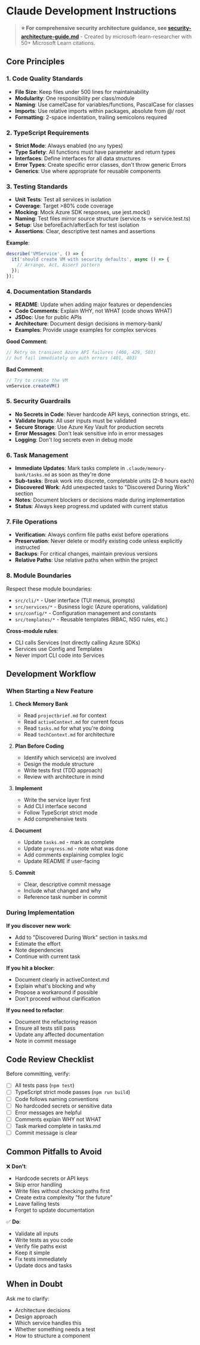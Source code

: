 # Claude Development Instructions

> **⭐ For comprehensive security architecture guidance, see [security-architecture-guide.md](security-architecture-guide.md)** - Created by microsoft-learn-researcher with 50+ Microsoft Learn citations.

## Core Principles

### 1. Code Quality Standards
- **File Size**: Keep files under 500 lines for maintainability
- **Modularity**: One responsibility per class/module
- **Naming**: Use camelCase for variables/functions, PascalCase for classes
- **Imports**: Use relative imports within packages, absolute from @/ root
- **Formatting**: 2-space indentation, trailing semicolons required

### 2. TypeScript Requirements
- **Strict Mode**: Always enabled (no `any` types)
- **Type Safety**: All functions must have parameter and return types
- **Interfaces**: Define interfaces for all data structures
- **Error Types**: Create specific error classes, don't throw generic Errors
- **Generics**: Use where appropriate for reusable components

### 3. Testing Standards
- **Unit Tests**: Test all services in isolation
- **Coverage**: Target >80% code coverage
- **Mocking**: Mock Azure SDK responses, use jest.mock()
- **Naming**: Test files mirror source structure (service.ts → service.test.ts)
- **Setup**: Use beforeEach/afterEach for test isolation
- **Assertions**: Clear, descriptive test names and assertions

**Example**:
```typescript
describe('VMService', () => {
  it('should create VM with security defaults', async () => {
    // Arrange, Act, Assert pattern
  });
});
```

### 4. Documentation Standards
- **README**: Update when adding major features or dependencies
- **Code Comments**: Explain WHY, not WHAT (code shows WHAT)
- **JSDoc**: Use for public APIs
- **Architecture**: Document design decisions in memory-bank/
- **Examples**: Provide usage examples for complex services

**Good Comment**:
```typescript
// Retry on transient Azure API failures (408, 429, 503)
// but fail immediately on auth errors (401, 403)
```

**Bad Comment**:
```typescript
// Try to create the VM
vmService.createVM()
```

### 5. Security Guardrails
- **No Secrets in Code**: Never hardcode API keys, connection strings, etc.
- **Validate Inputs**: All user inputs must be validated
- **Secure Storage**: Use Azure Key Vault for production secrets
- **Error Messages**: Don't leak sensitive info in error messages
- **Logging**: Don't log secrets even in debug mode

### 6. Task Management
- **Immediate Updates**: Mark tasks complete in `.claude/memory-bank/tasks.md` as soon as they're done
- **Sub-tasks**: Break work into discrete, completable units (2-8 hours each)
- **Discovered Work**: Add unexpected tasks to "Discovered During Work" section
- **Notes**: Document blockers or decisions made during implementation
- **Status**: Always keep progress.md updated with current status

### 7. File Operations
- **Verification**: Always confirm file paths exist before operations
- **Preservation**: Never delete or modify existing code unless explicitly instructed
- **Backups**: For critical changes, maintain previous versions
- **Relative Paths**: Use relative paths when within the project

### 8. Module Boundaries
Respect these module boundaries:
- `src/cli/*` - User interface (TUI menus, prompts)
- `src/services/*` - Business logic (Azure operations, validation)
- `src/config/*` - Configuration management and constants
- `src/templates/*` - Reusable templates (RBAC, NSG rules, etc.)

**Cross-module rules**:
- CLI calls Services (not directly calling Azure SDKs)
- Services use Config and Templates
- Never import CLI code into Services

## Development Workflow

### When Starting a New Feature

1. **Check Memory Bank**
   - Read `projectbrief.md` for context
   - Read `activeContext.md` for current focus
   - Read `tasks.md` for what you're doing
   - Read `techContext.md` for architecture

2. **Plan Before Coding**
   - Identify which service(s) are involved
   - Design the module structure
   - Write tests first (TDD approach)
   - Review with architecture in mind

3. **Implement**
   - Write the service layer first
   - Add CLI interface second
   - Follow TypeScript strict mode
   - Add comprehensive tests

4. **Document**
   - Update `tasks.md` - mark as complete
   - Update `progress.md` - note what was done
   - Add comments explaining complex logic
   - Update README if user-facing

5. **Commit**
   - Clear, descriptive commit message
   - Include what changed and why
   - Reference task number in commit

### During Implementation

**If you discover new work**:
- Add to "Discovered During Work" section in tasks.md
- Estimate the effort
- Note dependencies
- Continue with current task

**If you hit a blocker**:
- Document clearly in activeContext.md
- Explain what's blocking and why
- Propose a workaround if possible
- Don't proceed without clarification

**If you need to refactor**:
- Document the refactoring reason
- Ensure all tests still pass
- Update any affected documentation
- Note in commit message

## Code Review Checklist

Before committing, verify:

- [ ] All tests pass (`npm test`)
- [ ] TypeScript strict mode passes (`npm run build`)
- [ ] Code follows naming conventions
- [ ] No hardcoded secrets or sensitive data
- [ ] Error messages are helpful
- [ ] Comments explain WHY not WHAT
- [ ] Task marked complete in tasks.md
- [ ] Commit message is clear

## Common Pitfalls to Avoid

❌ **Don't**:
- Hardcode secrets or API keys
- Skip error handling
- Write files without checking paths first
- Create extra complexity "for the future"
- Leave failing tests
- Forget to update documentation

✅ **Do**:
- Validate all inputs
- Write tests as you code
- Verify file paths exist
- Keep it simple
- Fix tests immediately
- Update docs and tasks

## When in Doubt

Ask me to clarify:
- Architecture decisions
- Design approach
- Which service handles this
- Whether something needs a test
- How to structure a component
